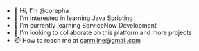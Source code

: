 - 👋 Hi, I’m @corepha
- 👀 I’m interested in learning Java Scripting
- 🌱 I’m currently learning ServiceNow Development
- 💞️ I’m looking to collaborate on this platform and more projects
- 📫 How to reach me at carrnline@gmail.com

<!---
corepha/corepha is a ✨ special ✨ repository because its `README.md` (this file) appears on your GitHub profile.
You can click the Preview link to take a look at your changes.
--->
